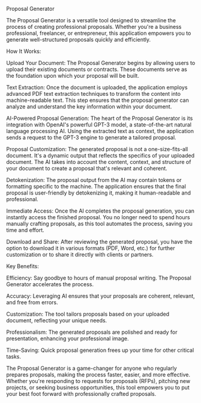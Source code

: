 Proposal Generator

The Proposal Generator is a versatile tool designed to streamline the process of creating professional proposals. Whether you're a business professional, freelancer, or entrepreneur, this application empowers you to generate well-structured proposals quickly and efficiently.

How It Works:

Upload Your Document: The Proposal Generator begins by allowing users to upload their existing documents or contracts. These documents serve as the foundation upon which your proposal will be built.

Text Extraction: Once the document is uploaded, the application employs advanced PDF text extraction techniques to transform the content into machine-readable text. This step ensures that the proposal generator can analyze and understand the key information within your document.

AI-Powered Proposal Generation: The heart of the Proposal Generator is its integration with OpenAI's powerful GPT-3 model, a state-of-the-art natural language processing AI. Using the extracted text as context, the application sends a request to the GPT-3 engine to generate a tailored proposal.

Proposal Customization: The generated proposal is not a one-size-fits-all document. It's a dynamic output that reflects the specifics of your uploaded document. The AI takes into account the content, context, and structure of your document to create a proposal that's relevant and coherent.

Detokenization: The proposal output from the AI may contain tokens or formatting specific to the machine. The application ensures that the final proposal is user-friendly by detokenizing it, making it human-readable and professional.

Immediate Access: Once the AI completes the proposal generation, you can instantly access the finished proposal. You no longer need to spend hours manually crafting proposals, as this tool automates the process, saving you time and effort.

Download and Share: After reviewing the generated proposal, you have the option to download it in various formats (PDF, Word, etc.) for further customization or to share it directly with clients or partners.

Key Benefits:

Efficiency: Say goodbye to hours of manual proposal writing. The Proposal Generator accelerates the process.

Accuracy: Leveraging AI ensures that your proposals are coherent, relevant, and free from errors.

Customization: The tool tailors proposals based on your uploaded document, reflecting your unique needs.

Professionalism: The generated proposals are polished and ready for presentation, enhancing your professional image.

Time-Saving: Quick proposal generation frees up your time for other critical tasks.

The Proposal Generator is a game-changer for anyone who regularly prepares proposals, making the process faster, easier, and more effective. Whether you're responding to requests for proposals (RFPs), pitching new projects, or seeking business opportunities, this tool empowers you to put your best foot forward with professionally crafted proposals.
